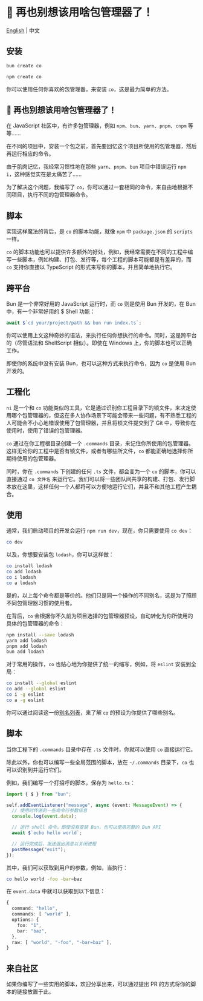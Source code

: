 # 🥵 再也别想该用啥包管理器了！

[English](README.md) | 中文

## 安装

```bash
bun create co
```

```bash
npm create co
```

你可以使用任何你喜欢的包管理器，来安装 `co`，这是最为简单的方法。

## 🥵 再也别想该用啥包管理器了！

在 JavaScript 社区中，有许多包管理器，例如 `npm`、`bun`、`yarn`、`pnpm`、`cnpm` 等等……

在不同的项目中，安装一个包之前，首先要回忆这个项目所使用的包管理器，然后再运行相应的命令。

由于肌肉记忆，我经常习惯性地在那些 `yarn`、`pnpm`、`bun` 项目中错误运行 `npm i`，这种感觉实在是太痛苦了……

为了解决这个问题，我编写了 `co`，你可以通过一套相同的命令，来自由地根据不同项目，执行不同的包管理器命令。

## 脚本

实现这样魔法的背后，是 `co` 的脚本功能，就像 `npm` 中 `package.json` 的 `scripts` 一样。

`co` 的脚本功能也可以提供许多额外的好处，例如，我经常需要在不同的工程中编写一些脚本，例如构建、打包、发行等，每个工程的脚本可能都是有差异的，而 `co` 支持你直接以 TypeScript 的形式来写你的脚本，并且简单地执行它。

## 跨平台

Bun 是一个非常好用的 JavaScript 运行时，而 `co` 则是使用 Bun 开发的，在 Bun 中，有一个非常好用的 $ Shell 功能：

```ts
await $`cd your/project/path && bun run index.ts`;
```

你可以使用上文这种奇妙的语法，来执行任何你想执行的命令。同时，这是跨平台的（尽管语法和 ShellScript 相似）。即使在 Windows 上，你的脚本也可以正确工作。

即使你的系统中没有安装 Bun，也可以这种方式来执行命令，因为 `co` 是使用 Bun 开发的。

## 工程化

`ni` 是一个和 `co` 功能类似的工具，它是通过识别你工程目录下的锁文件，来决定使用哪个包管理器的，但这在多人协作场景下可能会带来一些问题，有不熟悉工程的人可能会不小心地错误使用了包管理器，并且将锁文件提交到了 Git 中，导致你在使用时，使用了错误的包管理器。

`co` 通过在你工程根目录创建一个 `.commands` 目录，来记住你所使用的包管理器。这样无论你的工程中是否有锁文件，或者有哪些所文件，`co` 都能正确地选择你所期待使用的包管理器。

同时，你在 `.commands` 下创建的任何 `.ts` 文件，都会变为一个 `co` 的脚本，你可以直接通过 `co 文件名` 来运行它。我们可以将一些团队间共享的构建、打包、发行脚本放在这里，这样任何一个人都将可以方便地运行它们，并且不和其他工程产生耦合。

## 使用



通常，我们启动项目的开发会运行 `npm run dev`，现在，你只需要使用 `co dev`：

```sh
co dev
```

以及，你想要安装包 `lodash`，你可以这样做：

```sh
co install lodash
co add lodash
co i lodash
co a lodash
```

是的，以上每个命令都是等价的。他们只是同一个操作的不同别名，这是为了照顾不同包管理器习惯的使用者。

在背后，`co` 会根据你不久前为项目选择的包管理器预设，自动转化为你所使用的具体的包管理器的命令：

```sh
npm install --save lodash
yarn add lodash
pnpm add lodash
bun add lodash
```

对于常用的操作，`co` 也贴心地为你提供了统一的缩写，例如，将 `eslint` 安装到全局：

```sh
co install --global eslint
co add --global eslint
co i -g eslint
co a -g eslint
```

你可以通过阅读这一份[别名列表](./ALIAS_LIST.md)，来了解 `co` 的预设为你提供了哪些别名。

## 脚本

当你工程下的 `.commands` 目录中存在 `.ts` 文件时，你就可以使用 `co` 直接运行它。

除此以外，你也可以编写一些全局范围的脚本，放在 `~/.commands` 目录下，`co` 也可以识别到并运行它们。

例如，我们编写一个打招呼的脚本，保存为 `hello.ts`：

```ts
import { $ } from "bun";

self.addEventListener("message", async (event: MessageEvent) => {
  // 使用时传递的一些命令行参数信息
  console.log(event.data);

  // 运行 shell 命令，即使没有安装 Bun，也可以使用完整的 Bun API
  await $`echo hello world`;

  // 运行完成后，发送退出消息以关闭进程
  postMessage("exit");
});
```

其中，我们可以获取到用户的参数，例如，当执行：

```bash
co hello world -foo -bar=baz
```

在 `event.data` 中就可以获取到以下信息：

```ts
{
  command: "hello",
  commands: [ "world" ],
  options: {
    foo: "1",
    bar: "baz",
  },
  raw: [ "world", "-foo", "-bar=baz" ],
}
```

## 来自社区

如果你编写了一些实用的脚本，欢迎分享出来，可以通过提出 PR 的方式将你的脚本的链接放置于此。